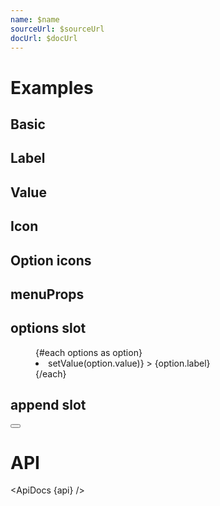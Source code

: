 ```yaml
---
name: $name
sourceUrl: $sourceUrl
docUrl: $docUrl
---
```


<script>
  import { mdiContentCopy, mdiContentCut, mdiContentPaste, mdiMagnify, mdiRefresh } from '@mdi/js';

  import api from '$lib/components/MenuField.svelte?raw&sveld';
  import ApiDocs from '$lib/components/ApiDocs.svelte';

  import Button from '$lib/components/Button.svelte';
  import MenuField from '$lib/components/MenuField.svelte';
  import Preview from '$lib/components/Preview.svelte';

  const options = [
    { label: 'Cut', value: 'cut' },
    { label: 'Copy', value: 'copy' },
    { label: 'Paste', value: 'paste' },
  ];

  const optionsWithIcons = [
    { label: 'Cut', value: 'cut', icon: mdiContentCut},
    { label: 'Copy', value: 'copy', icon: mdiContentCopy },
    { label: 'Paste', value: 'paste', icon: mdiContentPaste },
  ]
</script>

# Examples

## Basic

<Preview>
  <MenuField {options} />
</Preview>

## Label

<Preview>
  <MenuField label="View" {options} />
</Preview>

## Value

<Preview>
  <MenuField {options} value="settings" />
</Preview>

## Icon

<Preview>
  <MenuField {options} icon={mdiMagnify} />
</Preview>

## Option icons

<Preview>
  <MenuField options={optionsWithIcons} />
</Preview>

## menuProps

<Preview>
  <MenuField {options} menuProps={{ placement: 'top' }} />
</Preview>

## options slot

<Preview>
  <MenuField {options} let:options let:setValue>
    <menu>
      {#each options as option}
        <li
          class="cursor-pointer p-2 text-sm hover:bg-black/5"
          on:click={() => setValue(option.value)}
        >
          {option.label}
        </li>
      {/each}
    </menu>
  </MenuField>
</Preview>

## append slot

<Preview>
  <MenuField {options}>
    <div slot="append">
      <Button icon={mdiRefresh} class="p-2 text-black/50" />
    </div>
  </MenuField>
</Preview>

# API

<ApiDocs {api} />
